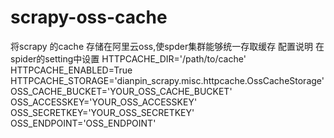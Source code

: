 # scrapy-oss-cache
将scrapy 的cache 存储在阿里云oss,使spder集群能够统一存取缓存
配置说明
在spider的setting中设置
HTTPCACHE_DIR='/path/to/cache'
HTTPCACHE_ENABLED=True
HTTPCACHE_STORAGE='dianpin_scrapy.misc.httpcache.OssCacheStorage'
OSS_CACHE_BUCKET='YOUR_OSS_CACHE_BUCKET'
OSS_ACCESSKEY='YOUR_OSS_ACCESSKEY'
OSS_SECRETKEY='YOUR_OSS_SECRETKEY'
OSS_ENDPOINT='OSS_ENDPOINT'
